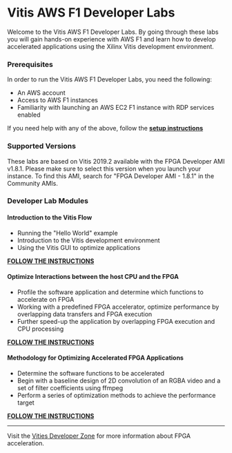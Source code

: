 # Vitis AWS F1 Developer Labs


Welcome to the Vitis AWS F1 Developer Labs. By going through these labs you will gain hands-on experience with AWS F1 and learn how to develop accelerated applications using the Xilinx Vitis development environment.

### Prerequisites

In order to run the Vitis AWS F1 Developer Labs, you need the following:
* An AWS account
* Access to AWS F1 instances
* Familiarity with launching an AWS EC2 F1 instance with RDP services enabled

If you need help with any of the above, follow the [**setup instructions**](./setup/instructions.md)

### Supported Versions

These labs are based on Vitis 2019.2 available with the FPGA Developer AMI v1.8.1. Please make sure to select this version when you launch your instance. To find this AMI, search for "FPGA Developer AMI - 1.8.1" in the Community AMIs.

### Developer Lab Modules

#### Introduction to the Vitis Flow
* Running the "Hello World" example
* Introduction to the Vitis development environment
* Using the Vitis GUI to optimize applications

[**FOLLOW THE INSTRUCTIONS**](./modules/module_01/README.md)

#### Optimize Interactions between the host CPU and the FPGA
* Profile the software application and determine which functions to accelerate on FPGA
* Working with a predefined FPGA accelerator, optimize performance by overlapping data transfers and FPGA execution
* Further speed-up the application by overlapping FPGA execution and CPU processing

[**FOLLOW THE INSTRUCTIONS**](./modules/module_02/README.md)

#### Methodology for Optimizing Accelerated FPGA Applications
* Determine the software functions to be accelerated
* Begin with a baseline design of 2D convolution of an RGBA video and a set of filter coefficients using ffmpeg
* Perform a series of optimization methods to achieve the performance target

[**FOLLOW THE INSTRUCTIONS**](./modules/module_03/README.md)

---------------------------------------

Visit the [Vities Developer Zone](https://www.xilinx.com/products/design-tools/software-zone/vitis.html) for more information about FPGA acceleration.
